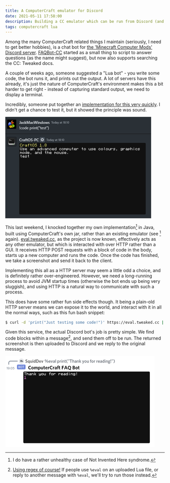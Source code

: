 ```yaml
---
title: A ComputerCraft emulator for Discord
date: 2021-05-11 17:58:00
description: Building a CC emulator which can be run from Discord (and any other chat service)
tags: computercraft lua
---
```


Among the many ComputerCraft related things I maintain (seriously, I need to get better hobbies), is a chat bot for
[the 'Minecraft Computer Mods' Discord server][discord]. [FAQBot-CC][gh] started as a small thing to script to answer
questions (as the name might suggest), but now also supports searching the CC: Tweaked docs.

A couple of weeks ago, someone suggested a "Lua bot" - you write some code, the bot runs it, and prints out the output.
A lot of servers have this already, it's just the nature of ComputerCraft's environment makes this a bit harder to get
right - instead of capturing standard output, we need to display a terminal.

Incredibly, someone put together an [implementation for this very quickly][mcjack]. I didn't get a chance to test it,
but it showed the principle was sound.

![The CraftOS-PC bot in action, running some code.](/assets/img/posts/2021-05-11-craftospc.png)

This last weekend, I knocked together my own implementation[^1] in Java, built using ComputerCraft's own jar, rather
than an existing emulator (see [<sup>1</sup>](#fn1) again). [eval.tweaked.cc][eval], as the project is now known,
effectively acts as any other emulator, but which is interacted with over HTTP rather than a GUI. It receives HTTP POST
requests with a block of code in the body, starts up a new computer and runs the code. Once the code has finished, we
take a screenshot and send it back to the client.

Implementing this all as a HTTP server may seem a little odd a choice, and is definitely rather over-engineered.
However, we need a long-running process to avoid JVM startup times (otherwise the bot ends up being very sluggish), and
using HTTP is a natural way to communicate with such a process.

This does have some rather fun side effects though. It being a plain-old HTTP server means we can expose it to the
world, and interact with it in all the normal ways, such as this fun bash snippet:

```sh
$ curl -d 'print("Just testing some code!")' https://eval.tweaked.cc | display
```

Given this service, the actual Discord bot's job is pretty simple. We find code blocks within a message[^2], and send
them off to be run. The returned screenshot is then uploaded to Discord and we reply to the original message.

![The new bot in action. Same as the old bot.](/assets/img/posts/2021-05-11-faqbot.png)


[discord]: https://discord.computercraft.cc "An invite for Minecraft Computer Mods"
[gh]: https://github.com/Squiddev-CC/FAQBot-CC "FAQBot-CC on GitHub"
[mcjack]: https://gist.github.com/MCJack123/afcc4549ec1de27f845f603efaa99b36 "MCJack123's CraftOS bot"
[eval]: https://eval.tweaked.cc/
[regex]: https://github.com/SquidDev-CC/FAQBot-CC/blob/e1539f96e393bbd4211c12a6574f7e1e4aa5b0a2/ccfaq/commands/eval.py#L23 "Isn't it a beauty?"

[^1]: I do have a rather unhealthy case of Not Invented Here syndrome.
[^2]:  [Using regex of course!][regex] If people use `%eval` on an uploaded Lua file, or reply to another message with
       `%eval`, we'll try to run those instead.